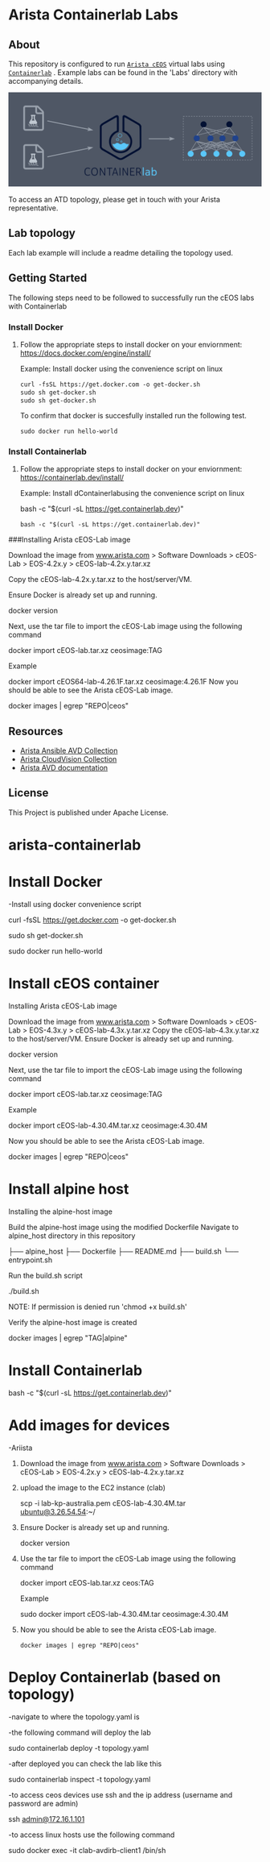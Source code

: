 # Arista Containerlab Labs



## About

This repository is configured to run [`Arista cEOS`](https://containerlab.dev/manual/kinds/ceos/) virtual labs using [`Containerlab`](https://containerlab.dev/) . Example labs can be found in the 'Labs' directory with accompanying details.

<p align="center">
  <img src='docs/imgs/image1.png' alt='Arista cEOS and Containerlab'/>
</p>

To access an ATD topology, please get in touch with your Arista representative.

## Lab topology

Each lab example will include a readme detailing the topology used.

## Getting Started

The following steps need to be followed to successfully run the cEOS labs with Containerlab

### Install Docker


1. Follow the appropriate steps to install docker on your enviornment: https://docs.docker.com/engine/install/

     Example: Install docker using the convenience script on linux

    ```shell
    curl -fsSL https://get.docker.com -o get-docker.sh
    sudo sh get-docker.sh
    sudo sh get-docker.sh
    ```
 
     To confirm that docker is succesfully installed run the following test.

    ```shell
    sudo docker run hello-world
    ```
### Install Containerlab


1. Follow the appropriate steps to install docker on your enviornment: https://containerlab.dev/install/

   Example: Install dContainerlabusing the convenience script on linux

      bash -c "$(curl -sL https://get.containerlab.dev)"

    ```shell
    bash -c "$(curl -sL https://get.containerlab.dev)"
    ```


###Installing Arista cEOS-Lab image

Download the image from www.arista.com > Software Downloads > cEOS-Lab > EOS-4.2x.y > cEOS-lab-4.2x.y.tar.xz

Copy the cEOS-lab-4.2x.y.tar.xz to the host/server/VM.

Ensure Docker is already set up and running.

docker version

Next, use the tar file to import the cEOS-Lab image using the following command

docker import cEOS-lab.tar.xz ceosimage:TAG

Example

docker import cEOS64-lab-4.26.1F.tar.xz ceosimage:4.26.1F
Now you should be able to see the Arista cEOS-Lab image.

docker images | egrep "REPO|ceos"



## Resources

- [Arista Ansible AVD Collection](https://github.com/aristanetworks/ansible-avd)
- [Arista CloudVision Collection](https://github.com/aristanetworks/ansible-cvp)
- [Arista AVD documentation](https://avd.arista.com)

## License

This Project is published under Apache License.





# arista-containerlab

# Install Docker

-Install using docker convenience script

 curl -fsSL https://get.docker.com -o get-docker.sh
 
 sudo sh get-docker.sh

sudo docker run hello-world

# Install cEOS container

Installing Arista cEOS-Lab image

Download the image from www.arista.com > Software Downloads > cEOS-Lab > EOS-4.3x.y > cEOS-lab-4.3x.y.tar.xz
Copy the cEOS-lab-4.3x.y.tar.xz to the host/server/VM.
Ensure Docker is already set up and running.

docker version

Next, use the tar file to import the cEOS-Lab image using the following command

docker import cEOS-lab.tar.xz ceosimage:TAG

Example

docker import cEOS-lab-4.30.4M.tar.xz ceosimage:4.30.4M

Now you should be able to see the Arista cEOS-Lab image.

docker images | egrep "REPO|ceos"

# Install alpine host

Installing the alpine-host image

Build the alpine-host image using the modified Dockerfile
Navigate to alpine_host directory in this repository

├── alpine_host
   ├── Dockerfile
   ├── README.md
   ├── build.sh
   └── entrypoint.sh

Run the build.sh script

./build.sh

NOTE: If permission is denied run 'chmod +x build.sh'

Verify the alpine-host image is created

docker images | egrep "TAG|alpine"



# Install Containerlab


bash -c "$(curl -sL https://get.containerlab.dev)"

# Add images for devices

-Ariista

1. Download the image from www.arista.com > Software Downloads > cEOS-Lab > EOS-4.2x.y > cEOS-lab-4.2x.y.tar.xz
2. upload the image to the EC2 instance (clab)

   scp -i lab-kp-australia.pem cEOS-lab-4.30.4M.tar ubuntu@3.26.54.54:~/



3. Ensure Docker is already set up and running.

   docker version

4. Use the tar file to import the cEOS-Lab image using the following command

    docker import cEOS-lab.tar.xz ceos:TAG

    Example

   sudo docker import cEOS-lab-4.30.4M.tar ceosimage:4.30.4M

5. Now you should be able to see the Arista cEOS-Lab image.

       docker images | egrep "REPO|ceos"

# Deploy Containerlab (based on topology)

-navigate to where the topology.yaml is

-the following command will deploy the lab

sudo containerlab deploy -t topology.yaml

-after deployed you can check the lab like this

sudo containerlab inspect -t topology.yaml

-to access ceos devices use ssh and the ip address (username and password are admin)

ssh admin@172.16.1.101

-to access linux hosts use the following command

sudo docker exec -it clab-avdirb-client1 /bin/sh

